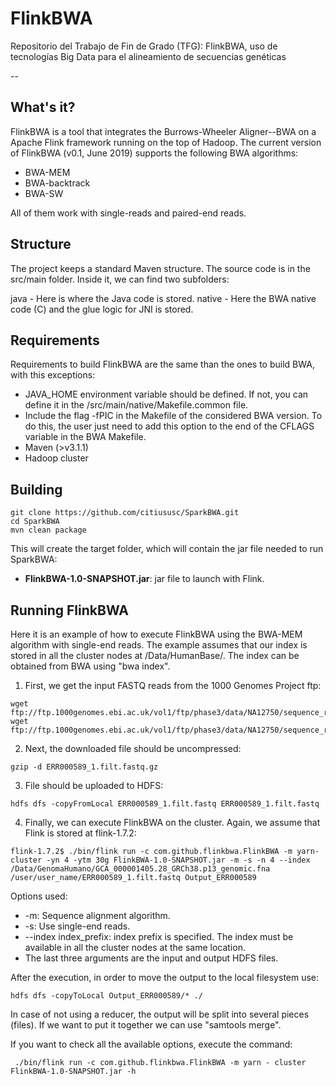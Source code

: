 # FlinkBWA

Repositorio del Trabajo de Fin de Grado (TFG): FlinkBWA, uso de tecnologías Big Data para el alineamiento de secuencias genéticas

--

## What's it?

FlinkBWA is a tool that integrates the Burrows-Wheeler Aligner--BWA on a Apache Flink framework running on the top of Hadoop. The current version of FlinkBWA (v0.1, June 2019) supports the following BWA algorithms:

- BWA-MEM
- BWA-backtrack
- BWA-SW

All of them work with single-reads and paired-end reads.

## Structure

The project keeps a standard Maven structure. The source code is in the src/main folder. Inside it, we can find two subfolders:

java - Here is where the Java code is stored.
native - Here the BWA native code (C) and the glue logic for JNI is stored.

## Requirements

Requirements to build FlinkBWA are the same than the ones to build BWA, with this exceptions: 
- JAVA_HOME environment variable should be defined. If not, you can define it in the /src/main/native/Makefile.common file.
- Include the flag -fPIC in the Makefile of the considered BWA version. To do this, the user just need to add this option to the end of the CFLAGS variable in the BWA Makefile.
- Maven (>v3.1.1)
- Hadoop cluster

## Building

```
git clone https://github.com/citiususc/SparkBWA.git
cd SparkBWA
mvn clean package
```

This will create the target folder, which will contain the jar file needed to run SparkBWA:
- **FlinkBWA-1.0-SNAPSHOT.jar**: jar file to launch with Flink.

## Running FlinkBWA

Here it is an example of how to execute FlinkBWA using the BWA-MEM algorithm with single-end reads. The example assumes that our index is stored in all the cluster nodes at /Data/HumanBase/. The index can be obtained from BWA using "bwa index".

1. First, we get the input FASTQ reads from the 1000 Genomes Project ftp:

```
wget ftp://ftp.1000genomes.ebi.ac.uk/vol1/ftp/phase3/data/NA12750/sequence_read/ERR000589_1.filt.fastq.gz
wget ftp://ftp.1000genomes.ebi.ac.uk/vol1/ftp/phase3/data/NA12750/sequence_read/ERR000589_2.filt.fastq.gz
```

2. Next, the downloaded file should be uncompressed:

```
gzip -d ERR000589_1.filt.fastq.gz
```

3. File should be uploaded to HDFS:

```
hdfs dfs -copyFromLocal ERR000589_1.filt.fastq ERR000589_1.filt.fastq
```

4. Finally, we can execute FlinkBWA on the cluster. Again, we assume that Flink is stored at flink-1.7.2:

```
flink-1.7.2$ ./bin/flink run -c com.github.flinkbwa.FlinkBWA -m yarn-cluster -yn 4 -ytm 30g FlinkBWA-1.0-SNAPSHOT.jar -m -s -n 4 --index /Data/GenomaHumano/GCA_000001405.28_GRCh38.p13_genomic.fna /user/user_name/ERR000589_1.filt.fastq Output_ERR000589
```

Options used:

+ -m: Sequence alignment algorithm.
+ -s: Use single-end reads.
+ --index index_prefix: index prefix is specified. The index must be available in all the cluster nodes at the same location. 
+ The last three arguments are the input and output HDFS files.

After the execution, in order to move the output to the local filesystem use:

```
hdfs dfs -copyToLocal Output_ERR000589/* ./
```

In case of not using a reducer, the output will be split into several pieces (files). If we want to put it together we can use "samtools merge".

If you want to check all the available options, execute the command:

```
 ./bin/flink run -c com.github.flinkbwa.FlinkBWA -m yarn - cluster FlinkBWA-1.0-SNAPSHOT.jar -h
```
